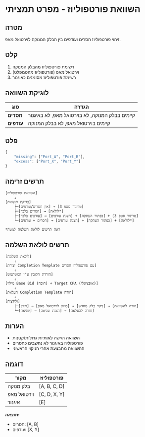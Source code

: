 # השוואת פורטפוליוז - מפרט תמציתי

## מטרה
זיהוי פורטפוליוז חסרים ועודפים בין הבלק המנוקה לוירטואל מאפ.

## קלט
1. רשימת פורטפוליוז מהבלק המנוקה
2. וירטואל מאפ (פורטפוליוז מהטמפלט)
3. רשימת פורטפוליוז מסומנים כאיגנור

## לוגיקת השוואה

| סוג | הגדרה |
|-----|--------|
| **חסרים** | קיימים בבלק המנוקה, לא בוירטואל מאפ, לא באיגנור |
| **עודפים** | קיימים בוירטואל מאפ, לא בבלק המנוקה |

## פלט
```python
{
    "missing": ["Port_A", "Port_B"],
    "excess": ["Port_X", "Port_Y"]
}
```

## תרשים זרימה

```
[השוואת פורטפוליוז]
    ↓
[בדיקת תוצאות]
    ├─[אין חסרים/עודפים] → [טריגור סטפ 3]
    ├─[חסרים בלבד] → [לולאה*]
    ├─[עודפים בלבד] → [הצגת עודפים] + [כפתור העתקה] + [טריגור סטפ 3]
    └─[חסרים + עודפים] → [הצגת עודפים] + [כפתור העתקה] + [לולאה*]

*ראה תרשים לולאת השלמה למטה
```

## תרשים לולאת השלמה

```
[לולאת השלמה]
    ↓
[יצירת Completion Template עם פורטפוליוז חסרים]
    ↓
[הורדת הקובץ ע"י המשתמש]
    ↓
[מילוי Base Bid (חובה) + Target CPA (אופציונלי)]
    ↓
[העלאת Completion Template חזרה]
    ↓
[ולידציה]
    ├─[תקין] → [מיזוג לוירטואל מאפ] → [ניקוי בלק מחדש] → [חזרה להשוואה]
    └─[שגיאה] → [הצגת שגיאה] → [חזרה להעלאה]
```

## הערות
- השוואה רגישה לאותיות גדולות/קטנות
- פורטפוליוז באיגנור לא נחשבים כחסרים
- ההשוואה מתבצעת אחרי הניקוי הראשוני

## דוגמה

| מקור | פורטפוליוז |
|-------|------------|
| בלק מנוקה | [A, B, C, D] |
| וירטואל מאפ | [C, D, X, Y] |
| איגנור | [E] |

**תוצאה:**
- חסרים: [A, B]
- עודפים: [X, Y]